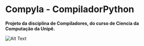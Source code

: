 # Compyla - CompiladorPython

**Projeto da disciplina de Compiladores, do curso de Ciencia da Computação da Unipê.**

![Alt Text](https://github.com/{user}/{repo}/raw/{branch}/path/to/image.gif)
